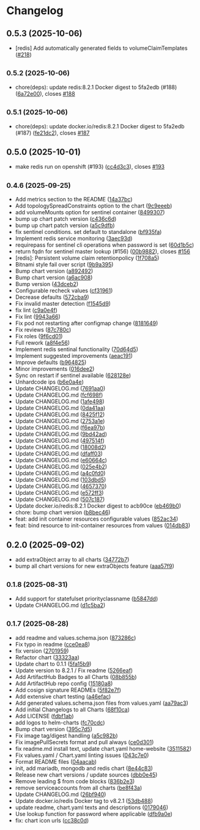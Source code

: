 # Changelog

## 0.5.3 (2025-10-06)

* [redis] Add automatically generated fields to volumeClaimTemplates ([#218](https://github.com/CloudPirates-io/helm-charts/pull/218))

## <small>0.5.2 (2025-10-06)</small>

* chore(deps): update redis:8.2.1 Docker digest to 5fa2edb (#188) ([6a72e00](https://github.com/rsaladra/helm-charts/commit/6a72e00)), closes [#188](https://github.com/rsaladra/helm-charts/issues/188)

## <small>0.5.1 (2025-10-06)</small>

* chore(deps): update docker.io/redis:8.2.1 Docker digest to 5fa2edb (#187) ([fe21dc2](https://github.com/rsaladra/helm-charts/commit/fe21dc2)), closes [#187](https://github.com/rsaladra/helm-charts/issues/187)

## 0.5.0 (2025-10-01)

* make redis run on openshift (#193) ([cc4d3c3](https://github.com/rsaladra/helm-charts/commit/cc4d3c3)), closes [#193](https://github.com/rsaladra/helm-charts/issues/193)

## <small>0.4.6 (2025-09-25)</small>

* Add metrics section to the README ([14a37bc](https://github.com/rsaladra/helm-charts/commit/14a37bc))
* Add topologySpreadConstraints option to the chart ([9c9eeeb](https://github.com/rsaladra/helm-charts/commit/9c9eeeb))
* add volumeMounts option for sentinel container ([8499307](https://github.com/rsaladra/helm-charts/commit/8499307))
* bump up chart patch version ([c436c6d](https://github.com/rsaladra/helm-charts/commit/c436c6d))
* bump up chart patch version ([a5c9dfb](https://github.com/rsaladra/helm-charts/commit/a5c9dfb))
* fix sentinel conditions. set default to standalone ([bf935fa](https://github.com/rsaladra/helm-charts/commit/bf935fa))
* Implement redis service monitoring ([3aec93d](https://github.com/rsaladra/helm-charts/commit/3aec93d))
* requirepass for sentinel cli operations when password is set ([60d1b5c](https://github.com/rsaladra/helm-charts/commit/60d1b5c))
* return fqdn for sentinel master lookup (#156) ([00b9882](https://github.com/rsaladra/helm-charts/commit/00b9882)), closes [#156](https://github.com/rsaladra/helm-charts/issues/156)
* [redis]: Persistent volume claim retentionpolicy ([1f708a5](https://github.com/rsaladra/helm-charts/commit/1f708a5))
* Bitnami style fail over script ([9b9a395](https://github.com/rsaladra/helm-charts/commit/9b9a395))
* Bump chart version ([a892492](https://github.com/rsaladra/helm-charts/commit/a892492))
* Bump chart version ([a6ac908](https://github.com/rsaladra/helm-charts/commit/a6ac908))
* Bump version ([43dceb2](https://github.com/rsaladra/helm-charts/commit/43dceb2))
* Configurable recheck values ([cf31961](https://github.com/rsaladra/helm-charts/commit/cf31961))
* Decrease defaults ([572cba9](https://github.com/rsaladra/helm-charts/commit/572cba9))
* Fix invalid master detection ([f1545d9](https://github.com/rsaladra/helm-charts/commit/f1545d9))
* fix lint ([c9a0e4f](https://github.com/rsaladra/helm-charts/commit/c9a0e4f))
* Fix lint ([9943a66](https://github.com/rsaladra/helm-charts/commit/9943a66))
* Fix pod not restarting after configmap change ([8181649](https://github.com/rsaladra/helm-charts/commit/8181649))
* Fix reviews ([87c780c](https://github.com/rsaladra/helm-charts/commit/87c780c))
* Fix roles ([9f6cd01](https://github.com/rsaladra/helm-charts/commit/9f6cd01))
* Full rework ([a8f4e56](https://github.com/rsaladra/helm-charts/commit/a8f4e56))
* Implement redis sentinal functionality ([70d64d5](https://github.com/rsaladra/helm-charts/commit/70d64d5))
* Implement suggested improvements ([aeac191](https://github.com/rsaladra/helm-charts/commit/aeac191))
* Improve defaults ([b964825](https://github.com/rsaladra/helm-charts/commit/b964825))
* Minor improvements ([016dee2](https://github.com/rsaladra/helm-charts/commit/016dee2))
* Sync on restart if sentinel available ([628128e](https://github.com/rsaladra/helm-charts/commit/628128e))
* Unhardcode ips ([b6e0a4e](https://github.com/rsaladra/helm-charts/commit/b6e0a4e))
* Update CHANGELOG.md ([7691aa0](https://github.com/rsaladra/helm-charts/commit/7691aa0))
* Update CHANGELOG.md ([fcf698f](https://github.com/rsaladra/helm-charts/commit/fcf698f))
* Update CHANGELOG.md ([1afe498](https://github.com/rsaladra/helm-charts/commit/1afe498))
* Update CHANGELOG.md ([0da41aa](https://github.com/rsaladra/helm-charts/commit/0da41aa))
* Update CHANGELOG.md ([8425f12](https://github.com/rsaladra/helm-charts/commit/8425f12))
* Update CHANGELOG.md ([2753a1e](https://github.com/rsaladra/helm-charts/commit/2753a1e))
* Update CHANGELOG.md ([f6ea97b](https://github.com/rsaladra/helm-charts/commit/f6ea97b))
* Update CHANGELOG.md ([9bd42ad](https://github.com/rsaladra/helm-charts/commit/9bd42ad))
* Update CHANGELOG.md ([497514f](https://github.com/rsaladra/helm-charts/commit/497514f))
* Update CHANGELOG.md ([18008d2](https://github.com/rsaladra/helm-charts/commit/18008d2))
* Update CHANGELOG.md ([dfaff03](https://github.com/rsaladra/helm-charts/commit/dfaff03))
* Update CHANGELOG.md ([e60664c](https://github.com/rsaladra/helm-charts/commit/e60664c))
* Update CHANGELOG.md ([025e4b2](https://github.com/rsaladra/helm-charts/commit/025e4b2))
* Update CHANGELOG.md ([a4c0fd0](https://github.com/rsaladra/helm-charts/commit/a4c0fd0))
* Update CHANGELOG.md ([103dbd5](https://github.com/rsaladra/helm-charts/commit/103dbd5))
* Update CHANGELOG.md ([4657370](https://github.com/rsaladra/helm-charts/commit/4657370))
* Update CHANGELOG.md ([e572ff3](https://github.com/rsaladra/helm-charts/commit/e572ff3))
* Update CHANGELOG.md ([507c187](https://github.com/rsaladra/helm-charts/commit/507c187))
* Update docker.io/redis:8.2.1 Docker digest to acb90ce ([eb469b0](https://github.com/rsaladra/helm-charts/commit/eb469b0))
* chore: bump chart version ([b8bec46](https://github.com/rsaladra/helm-charts/commit/b8bec46))
* feat: add init container resources configurable values ([852ac34](https://github.com/rsaladra/helm-charts/commit/852ac34))
* feat: bind resource to init-container resources from values ([014db83](https://github.com/rsaladra/helm-charts/commit/014db83))

## 0.2.0 (2025-09-02)

* add extraObject array to all charts ([34772b7](https://github.com/rsaladra/helm-charts/commit/34772b7))
* bump all chart versions for new extraObjects feature ([aaa57f9](https://github.com/rsaladra/helm-charts/commit/aaa57f9))

## <small>0.1.8 (2025-08-31)</small>

* Add support for statefulset priorityclassname ([b5847dd](https://github.com/rsaladra/helm-charts/commit/b5847dd))
* Update CHANGELOG.md ([d1c5ba2](https://github.com/rsaladra/helm-charts/commit/d1c5ba2))

## <small>0.1.7 (2025-08-28)</small>

* add readme and values.schema.json ([873286c](https://github.com/rsaladra/helm-charts/commit/873286c))
* Fix typo in readme ([cce0ea8](https://github.com/rsaladra/helm-charts/commit/cce0ea8))
* fix version ([2701959](https://github.com/rsaladra/helm-charts/commit/2701959))
* Refactor chart ([33323aa](https://github.com/rsaladra/helm-charts/commit/33323aa))
* Update chart to 0.1.1 ([5fa15b9](https://github.com/rsaladra/helm-charts/commit/5fa15b9))
* Update version to 8.2.1 / Fix readme ([5266eaf](https://github.com/rsaladra/helm-charts/commit/5266eaf))
* Add ArtifactHub Badges to all Charts ([08b855b](https://github.com/rsaladra/helm-charts/commit/08b855b))
* Add ArtifactHub repo config ([15180a8](https://github.com/rsaladra/helm-charts/commit/15180a8))
* Add cosign signature READMEs ([5f82e7f](https://github.com/rsaladra/helm-charts/commit/5f82e7f))
* Add extensive chart testing ([a46efac](https://github.com/rsaladra/helm-charts/commit/a46efac))
* Add generated values.schema.json files from values.yaml ([aa79ac3](https://github.com/rsaladra/helm-charts/commit/aa79ac3))
* Add initial Changelogs to all Charts ([68f10ca](https://github.com/rsaladra/helm-charts/commit/68f10ca))
* Add LICENSE ([fdbf1ab](https://github.com/rsaladra/helm-charts/commit/fdbf1ab))
* add logos to helm-charts ([fc70cdc](https://github.com/rsaladra/helm-charts/commit/fc70cdc))
* Bump chart version ([395c7d5](https://github.com/rsaladra/helm-charts/commit/395c7d5))
* Fix image tag/digest handling ([a5c982b](https://github.com/rsaladra/helm-charts/commit/a5c982b))
* Fix imagePullSecrets format and pull always ([ce0d301](https://github.com/rsaladra/helm-charts/commit/ce0d301))
* fix readme.md install text, update chart.yaml home-website ([3511582](https://github.com/rsaladra/helm-charts/commit/3511582))
* Fix values.yaml / Chart.yaml linting issues ([043c7e0](https://github.com/rsaladra/helm-charts/commit/043c7e0))
* Format README files ([04aacab](https://github.com/rsaladra/helm-charts/commit/04aacab))
* init, add mariadb, mongodb and redis chart ([8e44c83](https://github.com/rsaladra/helm-charts/commit/8e44c83))
* Release new chart versions / update sources ([dbb0e45](https://github.com/rsaladra/helm-charts/commit/dbb0e45))
* Remove leading $ from code blocks ([836b2e3](https://github.com/rsaladra/helm-charts/commit/836b2e3))
* remove serviceaccounts from all charts ([be8f43a](https://github.com/rsaladra/helm-charts/commit/be8f43a))
* Update CHANGELOG.md ([26bf940](https://github.com/rsaladra/helm-charts/commit/26bf940))
* Update docker.io/redis Docker tag to v8.2.1 ([53db488](https://github.com/rsaladra/helm-charts/commit/53db488))
* update readme, chart.yaml texts and descriptions ([0179046](https://github.com/rsaladra/helm-charts/commit/0179046))
* Use lookup function for password where applicable ([dfb9a0e](https://github.com/rsaladra/helm-charts/commit/dfb9a0e))
* fix: chart icon urls ([cc38c0d](https://github.com/rsaladra/helm-charts/commit/cc38c0d))
